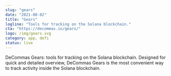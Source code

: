 ```yaml
---
slug: "gears"
date: "2021-08-02"
title: "Gears"
logline: "Tools for tracking on the Solana blockchain."
cta: "https://decommas.io/gears/"
logo: /img/gears.svg
category: app, defi
status: live
---
```


DeCommas Gears: tools for tracking on the Solana blockchain. Designed for quick and detailed overview, DeCommas Gears is the most convenient way to track activity inside the Solana blockchain.
